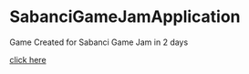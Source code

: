 # SabanciGameJamApplication
 Game Created for Sabanci Game Jam in 2 days
 
 [click here](https://youtu.be/jMVVDgybr_c)
